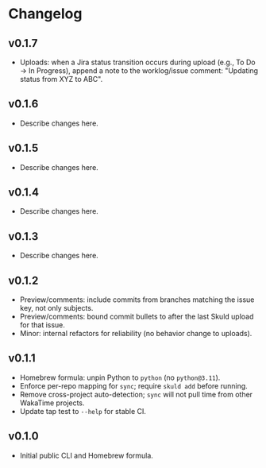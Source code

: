 # Changelog

## v0.1.7
- Uploads: when a Jira status transition occurs during upload (e.g., To Do → In Progress), append a note to the worklog/issue comment: "Updating status from XYZ to ABC".


## v0.1.6
- Describe changes here.


## v0.1.5
- Describe changes here.


## v0.1.4
- Describe changes here.


## v0.1.3
- Describe changes here.


## v0.1.2
- Preview/comments: include commits from branches matching the issue key, not only subjects.
- Preview/comments: bound commit bullets to after the last Skuld upload for that issue.
- Minor: internal refactors for reliability (no behavior change to uploads).

## v0.1.1
- Homebrew formula: unpin Python to `python` (no `python@3.11`).
- Enforce per-repo mapping for `sync`; require `skuld add` before running.
- Remove cross-project auto-detection; `sync` will not pull time from other WakaTime projects.
- Update tap test to `--help` for stable CI.

## v0.1.0
- Initial public CLI and Homebrew formula.

